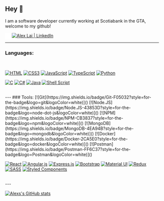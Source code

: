 
## Hey :wave:

I am a software developer currently working at Scotiabank in the GTA, welcome to my github!

<a href="https://alai02.github.io/website/" target="_blank">
    <img align="left" alt="alex lai portfolio website" width="22px" src="https://github.com/Aakarsh-B/trying-repos/blob/master/www.svg" />
</a>

<a href="https://www.linkedin.com/in/alexlai02/" target="_blank">
    <img alt="Alex Lai | LinkedIn" src="https://img.shields.io/badge/linkedin-%230077B5.svg?style=for-the-badge&logo=linkedin&logoColor=white"/>
</a>

<br />

---

### Languages:
<br />

[![HTML](https://img.shields.io/badge/html5-%23E34F26.svg?style=for-the-badge&logo=html5&logoColor=white)]()
[![CSS3](https://img.shields.io/badge/css3-%231572B6.svg?style=for-the-badge&logo=css3&logoColor=white)]()
[![JavaScript](https://img.shields.io/badge/JavaScript-F7DF1E?style=for-the-badge&logo=javascript&logoColor=black)]()
[![TypeScript](https://img.shields.io/badge/TypeScript-007ACC?style=for-the-badge&logo=typescript&logoColor=white)]()
[![Python](https://img.shields.io/badge/python-%2314354C.svg?style=for-the-badge&logo=python&logoColor=white)]()

[![C](https://img.shields.io/badge/c-%2300599C.svg?style=for-the-badge&logo=c&logoColor=white)]()
[![C#](https://img.shields.io/badge/c%23-%23239120.svg?style=for-the-badge&logo=c-sharp&logoColor=white)]()
[![Java](https://img.shields.io/badge/java-%23ED8B00.svg?style=for-the-badge&logo=java&logoColor=white)]()
[![Shell Script](https://img.shields.io/badge/shell_script-%23121011.svg?style=for-the-badge&logo=gnu-bash&logoColor=white)]()

<br />
---
### Tools:
[![Git](https://img.shields.io/badge/Git-F05032?style=for-the-badge&logo=git&logoColor=white)]()
[![Node.JS](https://img.shields.io/badge/Node.JS-43853D?style=for-the-badge&logo=node-dot-js&logoColor=white)]()
[![NPM](https://img.shields.io/badge/NPM-CB3837?style=for-the-badge&logo=npm&logoColor=white)]()
[![MongoDB](https://img.shields.io/badge/MongoDB-4EA94B?style=for-the-badge&logo=mongodb&logoColor=white)]()
[![Docker](https://img.shields.io/badge/Docker-2CA5E0?style=for-the-badge&logo=docker&logoColor=white)]()
[![Postman](https://img.shields.io/badge/Postman-FF6C37?style=for-the-badge&logo=Postman&logoColor=white)]()

[![React](https://img.shields.io/badge/react-%2320232a.svg?style=for-the-badge&logo=react&logoColor=%2361DAFB)]()
[![Angular.js](https://img.shields.io/badge/angular.js-%23E23237.svg?style=for-the-badge&logo=angularjs&logoColor=white)]()
[![Express.js](https://img.shields.io/badge/express.js-%23404d59.svg?style=for-the-badge&logo=express&logoColor=%2361DAFB)]()
[![Bootstrap](https://img.shields.io/badge/bootstrap-%23563D7C.svg?style=for-the-badge&logo=bootstrap&logoColor=white)]()
[![Material UI](https://img.shields.io/badge/materialui-%230081CB.svg?style=for-the-badge&logo=material-ui&logoColor=white)]()
[![Redux](https://img.shields.io/badge/redux-%23593d88.svg?style=for-the-badge&logo=redux&logoColor=white)]()
[![SASS](https://img.shields.io/badge/SASS-hotpink.svg?style=for-the-badge&logo=SASS&logoColor=white)]()
[![Styled Components](https://img.shields.io/badge/styled--components-DB7093?style=for-the-badge&logo=styled-components&logoColor=white)]()

<br />
---

 [![Alexs's GitHub stats](https://github-readme-stats.vercel.app/api?username=alai02&theme=cobalt&show_icons=true)](https://github.com/anuraghazra/github-readme-stats)


